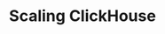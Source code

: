 ---
title: Scaling ClickHouse
menu:
  docs_{{ .version }}:
    identifier: ch-scaling
    name: Scaling
    parent: ch-clickhouse-guides
    weight: 43
menu_name: docs_{{ .version }}
---